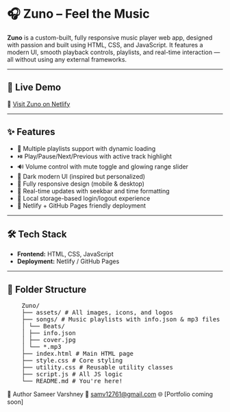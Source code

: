 # 🎧 Zuno – Feel the Music

**Zuno** is a custom-built, fully responsive music player web app, designed with passion and built using HTML, CSS, and JavaScript. It features a modern UI, smooth playback controls, playlists, and real-time interaction — all without using any external frameworks.

---

## 🚀 Live Demo

🔗 [Visit Zuno on Netlify](https://zuno-music.netlify.app)

---

## ✨ Features

- 🎵 Multiple playlists support with dynamic loading
- ⏯️ Play/Pause/Next/Previous with active track highlight
- 🔊 Volume control with mute toggle and glowing range slider
- 🎨 Dark modern UI (inspired but personalized)
- 📱 Fully responsive design (mobile & desktop)
- 🧠 Real-time updates with seekbar and time formatting
- 💾 Local storage-based login/logout experience
- 📁 Netlify + GitHub Pages friendly deployment

---

## 🛠️ Tech Stack

- **Frontend:** HTML, CSS, JavaScript
- **Deployment:** Netlify / GitHub Pages

---

## 📂 Folder Structure
<pre>
    Zuno/
    ├── assets/ # All images, icons, and logos
    ├── songs/ # Music playlists with info.json & mp3 files
    │ └── Beats/
    │ ├── info.json
    │ ├── cover.jpg
    │ └── *.mp3
    ├── index.html # Main HTML page
    ├── style.css # Core styling
    ├── utility.css # Reusable utility classes
    ├── script.js # All JS logic
    └── README.md # You're here!
</pre>

👤 Author
Sameer Varshney
📧 samv12761@gmail.com
🌐 [Portfolio coming soon]

